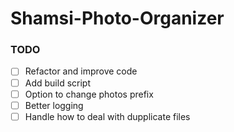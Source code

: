 # Shamsi-Photo-Organizer

### TODO
- [ ] Refactor and improve code
- [ ] Add build script
- [ ] Option to change photos prefix
- [ ] Better logging
- [ ] Handle how to deal with dupplicate files
